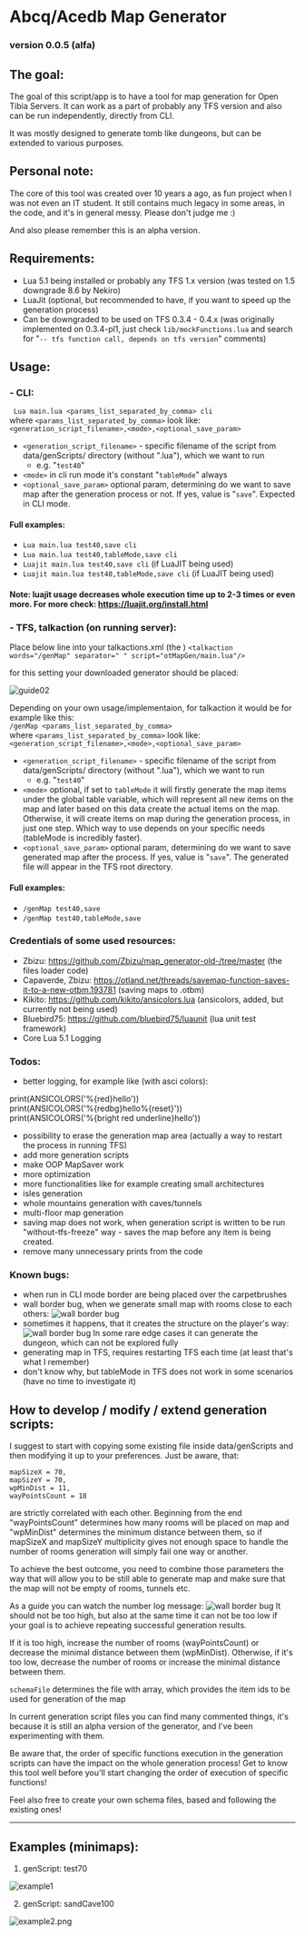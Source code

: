 # Abcq/Acedb Map Generator
### version 0.0.5 (alfa)

## The goal:
The goal of this script/app is to have a tool for map generation for Open Tibia Servers.
It can work as a part of probably any TFS version and also can be run
independently, directly from CLI.

It was mostly designed to generate tomb like dungeons, but can be extended to various purposes.

## Personal note:
The core of this tool was created over 10 years a ago, as fun project when I was not
even an IT student. It still contains much legacy in some areas, in the code, and it's in general messy. Please don't judge me :)

And also please remember this is an alpha version.

## Requirements:

- Lua 5.1 being installed or probably any TFS 1.x version (was tested on 1.5 downgrade 8.6 by Nekiro)
- LuaJit (optional, but recommended to have, if you want to speed up the generation process)
- Can be downgraded to be used on TFS 0.3.4 - 0.4.x (was originally implemented on 0.3.4-pl1, just check ```lib/mockFunctions.lua``` and search for "```-- tfs function call, depends on tfs version```" comments)

## Usage:
### - CLI:
``` Lua main.lua <params_list_separated_by_comma> cli```\
where ```<params_list_separated_by_comma>``` look like:\
```<generation_script_filename>,<mode>,<optional_save_param>```
- ```<generation_script_filename>``` - specific filename of the script from data/genScripts/
    directory (without ".lua"), which we want to run
  - e.g. "```test40```"
- ```<mode>``` in cli run mode it's constant "```tableMode```" always
- ```<optional_save_param>``` optional param, determining do we want to save map
    after the generation process or not. If yes, value is "```save```". Expected in CLI mode.
#### Full examples:
- ```Lua main.lua test40,save cli```
- ```Lua main.lua test40,tableMode,save cli```
- ```Luajit main.lua test40,save cli``` (if LuaJIT being used)
- ```Luajit main.lua test40,tableMode,save cli``` (if LuaJIT being used)

#### Note: luajit usage decreases whole execution time up to 2-3 times or even more. For more check: https://luajit.org/install.html

### - TFS, talkaction (on running server):
Place below line into your talkactions.xml (the )
```<talkaction words="/genMap" separator=" " script="otMapGen/main.lua"/>```

for this setting your downloaded generator should be placed:

![guide02](images/guide02.png)

Depending on your own usage/implementaion, for talkaction it would be for example like this:\
```/genMap <params_list_separated_by_comma>```\
where ```<params_list_separated_by_comma>``` look like:\
```<generation_script_filename>,<mode>,<optional_save_param>```
- ```<generation_script_filename>``` - specific filename of the script from data/genScripts/
  directory (without ".lua"), which we want to run
    - e.g. "```test40```"
- ```<mode>``` optional, if set to ```tableMode``` it will firstly generate the map items
under the global table variable, which will represent all new items on the map and later based on this data
create the actual items on the map.
Otherwise, it will create items on map during the generation process, in just one step.
Which way to use depends on your specific needs (tableMode is incredibly faster).
- ```<optional_save_param>``` optional param, determining do we want to save generated map
  after the process. If yes, value is "```save```". The generated file will appear in the TFS root directory.
#### Full examples:
- ```/genMap test40,save```
- ```/genMap test40,tableMode,save```

### Credentials of some used resources:
- Zbizu: https://github.com/Zbizu/map_generator-old-/tree/master (the files loader code)
- Capaverde, Zbizu: https://otland.net/threads/savemap-function-saves-it-to-a-new-otbm.193781 (saving maps to .otbm)
- Kikito: https://github.com/kikito/ansicolors.lua (ansicolors, added, but currently not being used)
- Bluebird75: https://github.com/bluebird75/luaunit (lua unit test framework)
- Core Lua 5.1 Logging

### Todos:
- better logging, for example like (with asci colors):

print(ANSICOLORS('%{red}hello'))\
print(ANSICOLORS('%{redbg}hello%{reset}'))\
print(ANSICOLORS('%{bright red underline}hello'))

- possibility to erase the generation map area (actually a way to restart the process in running TFS)
- add more generation scripts
- make OOP MapSaver work
- more optimization
- more functionalities like for example creating small architectures
- isles generation
- whole mountains generation with caves/tunnels
- multi-floor map generation
- saving map does not work, when generation script is written
to be run "without-tfs-freeze" way - saves the map before any item is being created.
- remove many unnecessary prints from the code

### Known bugs:
- when run in CLI mode border are being placed over the carpetbrushes
- wall border bug, when we generate small map with rooms close to each others:
![wall border bug](images/wallBug01.png)
- sometimes it happens, that it creates the structure on the player's way:
![wall border bug](images/structureOnTheWay01.png)
In some rare edge cases it can generate the dungeon, which can not be explored fully
- generating map in TFS, requires restarting TFS each time (at least that's what I remember)
- don't know why, but tableMode in TFS does not work in some scenarios (have no time to investigate it)

## How to develop / modify / extend generation scripts:
I suggest to start with copying some existing file inside data/genScripts and then modifying it up to your preferences.
Just be aware, that:
```
mapSizeX = 70,
mapSizeY = 70,
wpMinDist = 11,
wayPointsCount = 18
```
are strictly correlated with each other.
Beginning from the end "wayPointsCount" determines how many rooms will be placed on map and
"wpMinDist" determines the minimum distance between them, so if mapSizeX and mapSizeY multiplicity gives
not enough space to handle the number of rooms generation will simply fail one way or another.

To achieve the best outcome, you need to combine those parameters the way that will allow you to be still able to
generate map and make sure that the map will not be empty of rooms, tunnels etc.

As a guide you can watch the number log message:
![wall border bug](images/guide01.png)
It should not be too high, but also at the same time it can not be too low if your goal is to achieve
repeating successful generation results.

If it is too high, increase the number of rooms (wayPointsCount) or decrease the minimal distance between them (wpMinDist).
Otherwise, if it's too low, decrease the number of rooms or increase the minimal distance between them.

``schemaFile`` determines the file with array, which provides the item ids to be used for generation of the map

In current generation script files you can find many commented things, it's because it is still an alpha version
of the generator, and I've been experimenting with them.

Be aware that, the order of specific functions execution in the generation scripts can have the impact
on the whole generation process! Get to know this tool well before you'll start changing the order of execution of specific functions!

Feel also free to create your own schema files, based and following the existing ones!

-----------------------

## Examples (minimaps):
1. genScript: test70

![example1](images/examples/exampleTest70_01.png)

2. genScript: sandCave100

![example2.png](images/examples/exampleSandCave100_01.png)
